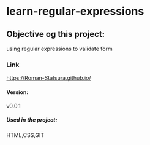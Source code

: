 # learn-regular-expressions

## Objective og this project:
using regular expressions to validate form

### Link
https://Roman-Statsura.github.io/

#### Version: 
v0.0.1 

##### Used in the project:
HTML,CSS,GIT
